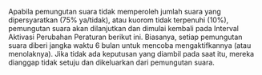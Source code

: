 Apabila pemungutan suara tidak memperoleh jumlah suara yang dipersyaratkan (75% ya/tidak), atau kuorom tidak terpenuhi (10%), pemungutan suara akan dilanjutkan dan dimulai kembali pada Interval Aktivasi Perubahan Peraturan berikut ini. Biasanya, setiap pemungutan suara diberi jangka waktu 6 bulan untuk mencoba mengaktifkannya (atau menolaknya). Jika tidak ada keputusan yang diambil pada saat itu, mereka dianggap tidak setuju dan dikeluarkan dari pemungutan suara.